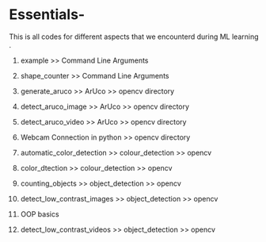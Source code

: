 # Essentials-


This is all codes for different aspects that we encounterd during ML learning . 

1. example >> Command Line Arguments 

2. shape_counter >> Command Line Arguments

3. generate_aruco >> ArUco   >> opencv directory

4. detect_aruco_image >> ArUco   >> opencv directory

5. detect_aruco_video >> ArUco   >> opencv directory

6. Webcam Connection in python  >> opencv directory

5. automatic_color_detection >> colour_detection >> opencv

6. color_dtection >> colour_detection >> opencv

7. counting_objects >> object_detection >> opencv

8. detect_low_contrast_images >> object_detection >> opencv 

9. OOP basics 

10. detect_low_contrast_videos >> object_detection >> opencv

